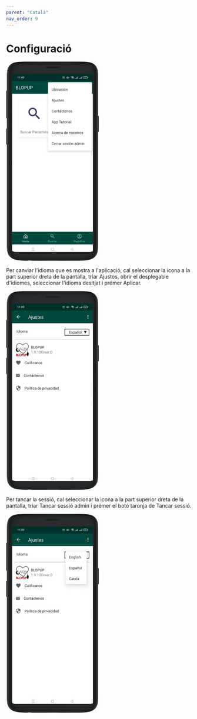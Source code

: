 ```yaml
---
parent: "Català"
nav_order: 9
---
```

# Configuració

<img src="../assets/configuration-access.png" width="50%">

Per canviar l'idioma que es mostra a l'aplicació, cal seleccionar la icona a la part superior dreta de la pantalla, triar Ajustos, obrir el desplegable d'idiomes, seleccionar l'idioma desitjat i prémer Aplicar.

<img src="../assets/configuration-language.png" width="50%">

Per tancar la sessió, cal seleccionar la icona a la part superior dreta de la pantalla, triar Tancar sessió admin i prémer el botó taronja de Tancar sessió.
    
<img src="../assets/configuration-language-menu.png" width="50%">
